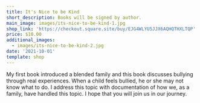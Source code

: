 ```yaml
---
title: It's Nice to be Kind
short_description: Books will be signed by author.
main_image: images/its-nice-to-be-kind-1.jpg
shop_link: 'https://checkout.square.site/buy/EJG4WLYU5JJX6AQHQTHXLTQP'
price: $10.00
additional_images:
  - images/its-nice-to-be-kind-2.jpg
date: '2021-10-01'
template: shop
---
```

My first book introduced a blended family and this book discusses bullying through real experiences. When a child feels bullied, he or she may not know what to do. I address this topic with documentation of how we, as a family, have handled this topic. I hope that you will join us in our journey.